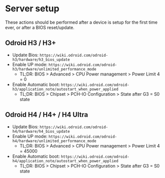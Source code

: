 # Server setup

These actions should be performed after a device is setup for the first time ever, or after a BIOS reset/update.

## Odroid H3 / H3+

- Update Bios: `https://wiki.odroid.com/odroid-h3/hardware/h3_bios_update`
- Enable UP mode: `https://wiki.odroid.com/odroid-h3/hardware/unlimited_performance_mode`
    - TL;DR: BIOS > Advanced > CPU Power management > Power Limit 4 = 0
- Enable Automatic boot: `https://wiki.odroid.com/odroid-h3/application_note/autostart_when_power_applied`
    - TL;DR: BIOS > Chipset > PCH-IO Configuration > State after G3 = S0 state

## Odroid H4 / H4+ / H4 Ultra

- Update Bios: `https://wiki.odroid.com/odroid-h4/hardware/h4_bios_update`
- Enable UP mode: `https://wiki.odroid.com/odroid-h4/hardware/unlimited_performance_mode`
    - TL;DR: BIOS > Advanced > CPU Power management > Power Limit 4 = 45000
- Enable Automatic boot: `https://wiki.odroid.com/odroid-h4/application_note/autostart_when_power_applied`
    - TL;DR: BIOS > Chipset > PCH-IO Configuration > State after G3 = S0 state
